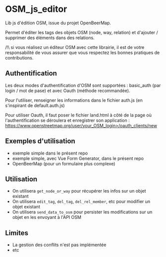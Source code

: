 OSM_js_editor
=============

Lib js d'édition OSM, issue du projet OpenBeerMap.

Permet d'éditer les tags des objets OSM (node, way, relation) et d'ajouter / supprimer des éléments dans des relations.

/!\ si vous réalisez un éditeur OSM avec cette librairie, il est de votre responsabilité de vous assurer que vous respectez les bonnes pratiques de contributions.

## Authentification
Les deux modes d'authentification d'OSM sont supportées : basic_auth (par login / mot de pase) et avec Oauth (méthode recommandée).

Pour l'utiliser, renseigner les informations dans le fichier auth.js (en s'inspirant de default.auth.js)

Pour utiliser Oauth, il faut poser le fichier land.html à côté de la page où l'authentification se déroulera et enregistrer son application : https://www.openstreetmap.org/user/your_OSM_login>/oauth_clients/new

## Exemples d'utilisation

* exemple simple dans le présent repo
* exemple simple, avec Vue Form Generator, dans le présent repo
* OpenBeerMap (pour un formulaire plus complexe)

## Utilisation

* On utilisera `get_node_or_way` pour récupérer les infos sur un objet existant
* On utilisera `edit_tag`, `del_tag`, `del_rel_member`, etc pour modifier un objet existant
* On utilisera `send_data_to_osm` pour persister les modifications sur un objet en les envoyant à l'API OSM

## Limites

* La gestion des conflits n'est pas implémentée
* etc
